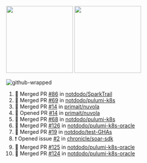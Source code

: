 <a href="https://github.com/notdodo"><img src="https://github-readme-stats.vercel.app/api?username=notdodo&count_private=true&theme=dark" height="180" /></a> <a href="https://github.com/notdodo"><img src="https://github-readme-stats.vercel.app/api/top-langs/?username=notdodo&langs_count=8&theme=dark&hide=tex,java,html,css&layout=compact" height="180" /></a>

![github-wrapped](https://github.com/notdodo/notdodo/assets/6991986/fb310ed4-7b6b-48dd-a447-4c85e6000edb)

<!--START_SECTION:activity-->
1. 🎉 Merged PR [#86](https://github.com/notdodo/SparkTrail/pull/86) in [notdodo/SparkTrail](https://github.com/notdodo/SparkTrail)
2. 🎉 Merged PR [#69](https://github.com/notdodo/pulumi-k8s/pull/69) in [notdodo/pulumi-k8s](https://github.com/notdodo/pulumi-k8s)
3. 🎉 Merged PR [#14](https://github.com/primait/nuvola/pull/14) in [primait/nuvola](https://github.com/primait/nuvola)
4. 💪 Opened PR [#14](https://github.com/primait/nuvola/pull/14) in [primait/nuvola](https://github.com/primait/nuvola)
5. 🎉 Merged PR [#68](https://github.com/notdodo/pulumi-k8s/pull/68) in [notdodo/pulumi-k8s](https://github.com/notdodo/pulumi-k8s)
6. 🎉 Merged PR [#126](https://github.com/notdodo/pulumi-k8s-oracle/pull/126) in [notdodo/pulumi-k8s-oracle](https://github.com/notdodo/pulumi-k8s-oracle)
7. 🎉 Merged PR [#19](https://github.com/notdodo/test-GHAs/pull/19) in [notdodo/test-GHAs](https://github.com/notdodo/test-GHAs)
8. ❗ Opened issue [#2](https://github.com/chronicle/soar-sdk/issues/2) in [chronicle/soar-sdk](https://github.com/chronicle/soar-sdk)
9. 🎉 Merged PR [#125](https://github.com/notdodo/pulumi-k8s-oracle/pull/125) in [notdodo/pulumi-k8s-oracle](https://github.com/notdodo/pulumi-k8s-oracle)
10. 🎉 Merged PR [#124](https://github.com/notdodo/pulumi-k8s-oracle/pull/124) in [notdodo/pulumi-k8s-oracle](https://github.com/notdodo/pulumi-k8s-oracle)
<!--END_SECTION:activity-->
